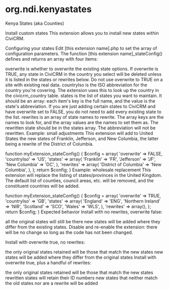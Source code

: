 # org.ndi.kenyastates
Kenya States (aka Counties)

Install custom states
This extension allows you to install new states within CiviCRM.

Configuring your states
Edit [this extension name].php to set the array of configuration parameters. The function [this extension name]_stateConfig() defines and returns an array with four items:

overwrite is whether to overwrite the existing state options. If overwrite is TRUE, any state in CiviCRM in the country you select will be deleted unless it is listed in the states or rewrites below. Do not use overwrite to TRUE on a site with existing real data.
countryIso is the ISO abbreviation for the country you're covering. The extension uses this to look up the country in the civicrm_country table.
states is the list of states you want to maintain. It should be an array: each item's key is the full name, and the value is the state's abbreviation. If you are just adding certain states to CiviCRM and have overwrite set to FALSE, you do not need to add every existing state to the list.
rewrites is an array of state names to rewrite. The array keys are the names to look for, and the array values are the names to set them as. The rewritten state should be in the states array. The abbreviation will not be rewritten.
Example: small adjustments
This extension will add to United States the new states of Franklin, Jefferson, and New Columbia, the latter being a rewrite of the District of Columbia.

function myExtension_stateConfig() {
  $config = array(
    'overwrite' => FALSE,
    'countryIso' => 'US',
    'states' => array(
      'Franklin' => 'FR',
      'Jefferson' => 'JF',
      'New Columbia' => 'DC',
    ),
    'rewrites' => array(
      'District of Columbia' => 'New Columbia',
    ),
  );
  return $config;
}
Example: wholesale replacement
This extension will replace the listing of states/provinces in the United Kingdom. The default list of counties, council areas, etc. will be removed, and the constituent countries will be added.

function myExtension_stateConfig() {
  $config = array(
    'overwrite' => TRUE,
    'countryIso' => 'GB',
    'states' => array(
      'England' => 'ENG',
      'Northern Ireland' => 'NIR',
      'Scotland' => 'SCO',
      'Wales' => 'WLS',
    ),
    'rewrites' => array(),
  );
  return $config;
}
Expected behavior
Install with no rewrites, overwrite false:

all the original states will still be there
new states will be added where they differ from the existing states.
Disable and re-enable the extension: there will be no change so long as the code has not been changed.

Install with overwrite true, no rewrites:

the only original states retained will be those that match the new states
new states will be added where they differ from the original states
Install with overwrite true, plus a handful of rewrites:

the only original states retained will be those that match the new states
rewritten states will retain their ID numbers
new states that neither match the old states nor are a rewrite will be added
